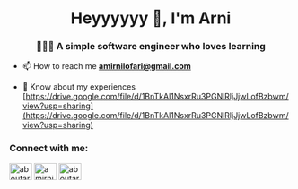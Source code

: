 <h1 align="center">Heyyyyyy 👋, I'm Arni</h1>
<h3 align="center">🧑🏻‍💻 A simple software engineer who loves learning</h3>

- 📫 How to reach me **amirnilofari@gmail.com**

- 📄 Know about my experiences [https://drive.google.com/file/d/1BnTkAl1NsxrRu3PGNlRljJjwLofBzbwm/view?usp=sharing](https://drive.google.com/file/d/1BnTkAl1NsxrRu3PGNlRljJjwLofBzbwm/view?usp=sharing)

<h3 align="left">Connect with me:</h3>
<p align="left">
<a href="https://twitter.com/aboutarni" target="blank"><img align="center" src="https://raw.githubusercontent.com/rahuldkjain/github-profile-readme-generator/master/src/images/icons/Social/twitter.svg" alt="aboutarni" height="30" width="40" /></a>
<a href="https://linkedin.com/in/amirniloofari" target="blank"><img align="center" src="https://raw.githubusercontent.com/rahuldkjain/github-profile-readme-generator/master/src/images/icons/Social/linked-in-alt.svg" alt="amirniloofari" height="30" width="40" /></a>
<a href="https://instagram.com/aboutarni" target="blank"><img align="center" src="https://raw.githubusercontent.com/rahuldkjain/github-profile-readme-generator/master/src/images/icons/Social/instagram.svg" alt="aboutarni" height="30" width="40" /></a>
</p>


